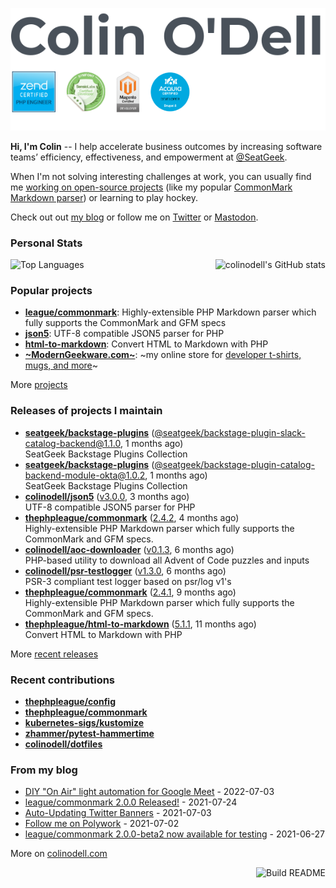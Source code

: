 ![](https://raw.githubusercontent.com/colinodell/colinodell/main/header.png)

**Hi, I'm Colin** -- I help accelerate business outcomes by increasing software teams’ efficiency, effectiveness, and empowerment at [@SeatGeek](https://github.com/seatgeek).

When I'm not solving interesting challenges at work, you can usually find me [working on open-source projects](https://www.colinodell.com/projects) (like my popular [CommonMark Markdown parser](https://github.com/thephpleague/commonmark#leaguecommonmark)) or learning to play hockey.

Check out out [my blog](https://www.colinodell.com/blog) or follow me on [Twitter](https://twitter.com/colinodell) or <a rel="me" href="https://phpc.social/@colinodell">Mastodon</a>.

### Personal Stats

<img align="right" alt="colinodell's GitHub stats" src="https://github-readme-stats.vercel.app/api?username=colinodell&count_private=0&show_icons=true&" />

![Top Languages](https://github-readme-stats.vercel.app/api/top-langs/?username=colinodell&exclude_repo=mcforge)

### Popular projects

* **[league/commonmark](https://commonmark.thephpleague.com/)**: Highly-extensible PHP Markdown parser which fully supports the CommonMark and GFM specs
* **[json5](https://github.com/colinodell/json5)**: UTF-8 compatible JSON5 parser for PHP
* **[html-to-markdown](https://github.com/thephpleague/html-to-markdown)**: Convert HTML to Markdown with PHP
* **[~ModernGeekware.com~](https://www.moderngeekware.com/)**: ~my online store for [developer t-shirts, mugs, and more](https://www.moderngeekware.com/)~

More [projects](https://www.colinodell.com/projects)

### Releases of projects I maintain

<!-- recent_releases starts -->
* **[seatgeek/backstage-plugins](https://github.com/seatgeek/backstage-plugins)** ([@seatgeek/backstage-plugin-slack-catalog-backend@1.1.0](https://github.com/seatgeek/backstage-plugins/releases/tag/%40seatgeek/backstage-plugin-slack-catalog-backend%401.1.0), 1 months ago)<br>SeatGeek Backstage Plugins Collection
* **[seatgeek/backstage-plugins](https://github.com/seatgeek/backstage-plugins)** ([@seatgeek/backstage-plugin-catalog-backend-module-okta@1.0.2](https://github.com/seatgeek/backstage-plugins/releases/tag/%40seatgeek/backstage-plugin-catalog-backend-module-okta%401.0.2), 1 months ago)<br>SeatGeek Backstage Plugins Collection
* **[colinodell/json5](https://github.com/colinodell/json5)** ([v3.0.0](https://github.com/colinodell/json5/releases/tag/v3.0.0), 3 months ago)<br>UTF-8 compatible JSON5 parser for PHP
* **[thephpleague/commonmark](https://github.com/thephpleague/commonmark)** ([2.4.2](https://github.com/thephpleague/commonmark/releases/tag/2.4.2), 4 months ago)<br>Highly-extensible PHP Markdown parser which fully supports the CommonMark and GFM specs.
* **[colinodell/aoc-downloader](https://github.com/colinodell/aoc-downloader)** ([v0.1.3](https://github.com/colinodell/aoc-downloader/releases/tag/v0.1.3), 6 months ago)<br>PHP-based utility to download all Advent of Code puzzles and inputs
* **[colinodell/psr-testlogger](https://github.com/colinodell/psr-testlogger)** ([v1.3.0](https://github.com/colinodell/psr-testlogger/releases/tag/v1.3.0), 6 months ago)<br>PSR-3 compliant test logger based on psr/log v1's
* **[thephpleague/commonmark](https://github.com/thephpleague/commonmark)** ([2.4.1](https://github.com/thephpleague/commonmark/releases/tag/2.4.1), 9 months ago)<br>Highly-extensible PHP Markdown parser which fully supports the CommonMark and GFM specs.
* **[thephpleague/html-to-markdown](https://github.com/thephpleague/html-to-markdown)** ([5.1.1](https://github.com/thephpleague/html-to-markdown/releases/tag/5.1.1), 11 months ago)<br>Convert HTML to Markdown with PHP
<!-- recent_releases ends -->
More [recent releases](https://github.com/colinodell/colinodell/blob/main/releases.md)

### Recent contributions

<!-- recent_contributions starts -->
* **[thephpleague/config](https://github.com/thephpleague/config)**
* **[thephpleague/commonmark](https://github.com/thephpleague/commonmark)**
* **[kubernetes-sigs/kustomize](https://github.com/kubernetes-sigs/kustomize)**
* **[zhammer/pytest-hammertime](https://github.com/zhammer/pytest-hammertime)**
* **[colinodell/dotfiles](https://github.com/colinodell/dotfiles)**
<!-- recent_contributions ends -->

### From my blog

<!-- blog starts -->
* [DIY "On Air" light automation for Google Meet](https://www.colinodell.com/blog/202207/diy-on-air-light-automation-google-meet-chrome-extension) - 2022-07-03
* [league/commonmark 2.0.0 Released!](https://www.colinodell.com/blog/202107/league-commonmark-2-0-0-released) - 2021-07-24
* [Auto-Updating Twitter Banners](https://www.colinodell.com/blog/202107/autoupdating-twitter-banners) - 2021-07-03
* [Follow me on Polywork](https://www.colinodell.com/blog/202107/follow-me-on-polywork) - 2021-07-02
* [league/commonmark 2.0.0-beta2 now available for testing](https://www.colinodell.com/blog/202106/leaguecommonmark-200beta2-now-available-testing) - 2021-06-27
<!-- blog ends -->
More on [colinodell.com](https://www.colinodell.com/)

<a href="https://github.com/colinodell/colinodell/actions"><img src="https://github.com/colinodell/colinodell/workflows/Build%20README/badge.svg" align="right" alt="Build README"></a>

